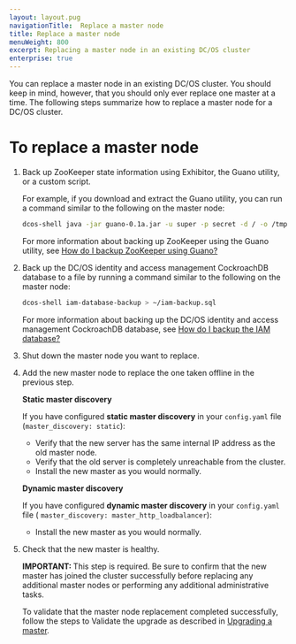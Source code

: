 ```yaml
---
layout: layout.pug
navigationTitle:  Replace a master node
title: Replace a master node
menuWeight: 800
excerpt: Replacing a master node in an existing DC/OS cluster
enterprise: true
---
```

<!-- This source repo for this topic is https://github.com/mesosphere/dcos-docs-site -->
You can replace a master node in an existing DC/OS cluster. You should keep in mind, however, that you should only ever replace one master at a time. The following steps summarize how to replace a master node for a DC/OS cluster.

# To replace a master node
1. Back up ZooKeeper state information using Exhibitor, the Guano utility, or a custom script.

    For example, if you download and extract the Guano utility, you can run a command similar to the following on the master node:

    ```bash
    dcos-shell java -jar guano-0.1a.jar -u super -p secret -d / -o /tmp/mesos-zk-backup -s $ZKHOST:2181 && tar -zcvf zkstate.tar.gz /tmp/mesos-zk-backup/
    ```

    For more information about backing up ZooKeeper using the Guano utility, see [How do I backup ZooKeeper using Guano?](/mesosphere/dcos/1.11/installing/installation-faq/#zk-backup)

1. Back up the DC/OS identity and access management CockroachDB database to a file by running a command similar to the following on the master node:

    ```bash
    dcos-shell iam-database-backup > ~/iam-backup.sql
    ```

    For more information about backing up the DC/OS identity and access management CockroachDB database, see [How do I backup the IAM database?](/mesosphere/dcos/1.11/installing/installation-faq/#iam-backup)

1. Shut down the master node you want to replace.

1. Add the new master node to replace the one taken offline in the previous step.

    **Static master discovery**

    If you have configured **static master discovery** in your `config.yaml` file (`master_discovery: static`):
    - Verify that the new server has the same internal IP address as the old master node.
    - Verify that the old server is completely unreachable from the cluster.
    - Install the new master as you would normally.
    
    **Dynamic master discovery**

    If you have configured **dynamic master discovery** in your `config.yaml` file ( `master_discovery: master_http_loadbalancer`):
    - Install the new master as you would normally.

1. Check that the new master is healthy.

    <p class="message--important"><strong>IMPORTANT: </strong>This step is required. Be sure to confirm that the new master has joined the cluster successfully before replacing any additional master nodes or performing any additional administrative tasks.</p>
    
    To validate that the master node replacement completed successfully, follow the steps to Validate the upgrade as described in [Upgrading a master](/mesosphere/dcos/1.11/installing/production/upgrading/#dcos-masters).
